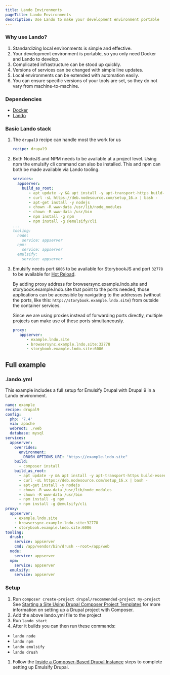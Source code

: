 ```yaml
---
title: Lando Environments
pageTitle: Lando Environments
description: Use Lando to make your development environment portable
---
```


### Why use Lando?

1. Standardizing local environments is simple and effective.
2. Your development environment is portable, so you only need Docker and Lando to develop.
3. Complicated infrastructure can be stood up quickly.
4. Versions of services can be changed with simple line updates.
5. Local environments can be extended with automation easily.
6. You can ensure specific versions of your tools are set, so they do not vary from machine-to-machine.

### Dependencies

* [Docker](https://docs.docker.com/get-docker/)
* [Lando](https://lando.dev/download/)

### Basic Lando stack

1. The `drupal9` recipe can handle most the work for us

    ```yaml
    recipe: drupal9
    ```

2. Both NodeJS and NPM needs to be available at a project level. Using npm the emulsify cli command can also be installed. This and npm can both be made available via Lando tooling.

    ```yaml
    services:
      appserver:
        build_as_root:
           - apt update -y && apt install -y apt-transport-https build-essential unzip
           - curl -sL https://deb.nodesource.com/setup_16.x | bash -
           - apt-get install -y nodejs
           - chown -R www-data /usr/lib/node_modules
           - chown -R www-data /usr/bin
           - npm install -g npm
           - npm install -g @emulsify/cli
    ...
    tooling:
      node:
        service: appserver
      npm:
        service: appserver
      emulsify:
        service: appserver
    ```

3. Emulsify needs port `6006` to be available for StorybookJS and port `32778` to be available for [Hot Reload](./hot-reload-drupal.md).

   By adding proxy address for browsersync.example.lndo.site and storybook.example.lndo.site that point to the ports needed, those applications can be accessible by navigating to the addresses (without the ports, like this: `http://storybook.example.lndo.site`) from outside the container services.

   Since we are using proxies instead of forwarding ports directly, multiple projects can make use of these ports simultaneously.

   ```yaml
   proxy:
      appserver:
         - example.lndo.site
         - browsersync.example.lndo.site:32778
         - storybook.example.lndo.site:6006 
   ```

## Full example

### .lando.yml

This example includes a full setup for Emulsify Drupal with Drupal 9 in a Lando environment.

```yaml
name: example
recipe: drupal9
config:
  php: '7.4'
  via: apache
  webroot: ./web
  database: mysql
services:
  appserver:
    overrides:
      environment:
        DRUSH_OPTIONS_URI: "https://example.lndo.site"
    build:
      - composer install
    build_as_root:
      - apt update -y && apt install -y apt-transport-https build-essential unzip
      - curl -sL https://deb.nodesource.com/setup_16.x | bash -
      - apt-get install -y nodejs
      - chown -R www-data /usr/lib/node_modules
      - chown -R www-data /usr/bin
      - npm install -g npm
      - npm install -g @emulsify/cli
proxy:
  appserver:
    - example.lndo.site
    - browsersync.example.lndo.site:32778
    - storybook.example.lndo.site:6006
tooling:
  drush:
    service: appserver
    cmd: /app/vendor/bin/drush --root=/app/web
  node:
    service: appserver
  npm:
    service: appserver
  emulsify:
    service: appserver
```

### Setup

1. Run `composer create-project drupal/recommended-project my-project` See [Starting a Site Using Drupal Composer Project Templates](https://www.drupal.org/docs/develop/using-composer/starting-a-site-using-drupal-composer-project-templates) for more information on setting up a Drupal project with Composer.
2. Add the above lando.yml file to the project
3. Run `lando start`
4. After it builds you can then run these commands:

* `lando node`
* `lando npm`
* `lando emulsify`
* `lando drush`

1. Follow the [Inside a Composer-Based Drupal Instance](emulsify-drupal/emulsify-drupal#inside-a-composer-based-drupal-instance) steps to complete setting up Emulsify Drupal.
